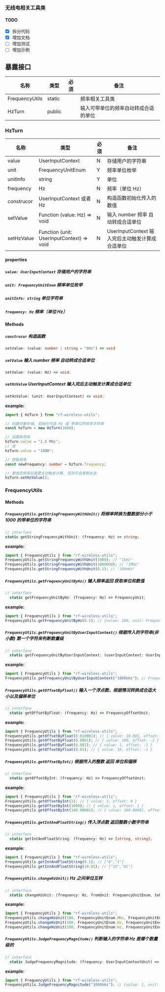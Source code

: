 ### 无线电相关工具类

#### TODO

- [x] 拆分代码
- [x] 增加文档
- [ ] 增加测试
- [ ] 增加示例

## 暴露接口

| 名称           | 类型   | 必须 | 备注                                 |
| -------------- | ------ | ---- | ------------------------------------ |
| FrequencyUtils | static |      | 频率相关工具类                       |
| HzTurn         | public |      | 输入可带单位的频率自动转成合适的单位 |

### HzTurn

| 名称       | 类型                                      | 必须 | 备注                                            |
| ---------- | ----------------------------------------- | ---- | ----------------------------------------------- |
| value      | UserInputContext                          | N    | 存储用户的字符串                                |
| unit       | FrequencyUnitEnum                         | Y    | 频率单位枚举                                    |
| unitInfo   | string                                    | Y    | 单位                                            |
| frequency  | Hz                                        | N    | 频率（单位 Hz）                                 |
| construcor | UserInputContext 或者 Hz                  | N    | 构造函数初始化传入的数值                        |
| setValue   | Function (value: Hz) => void              | N    | 输入 number 频率 自动转成合适单位               |
| setHzValue | Function (unit: UserInputContext) => void | N    | UserInputContext 输入完后主动触发计算成合适单位 |

#### properties

##### `value: UserInputContext` 存储用户的字符串

##### `unit: FrequencyUnitEnum` 频率单位枚举

##### `unitInfo: string` 单位字符串

##### `frequency: Hz` 频率（单位 Hz）

#### Methods

##### `construcor` 构造函数

```ts
setValue: (value: number | string = "0Hz") => void
```

##### `setValue` 输入 number 频率 自动转成合适单位

```ts
setValue: (value: Hz) => void;
```

##### `setHzValue` UserInputContext 输入完后主动触发计算成合适单位

```ts
setHzValue: (unit: UserInputContext) => void;
```

**example:**

```ts
import { HzTurn } from "rf-wireless-utils";

// 创建对象存储, 初始化可选 Hz 或 带单位的频率字符串
const hzTurn = new HzTurn(1000);

// 设置新频率
hzTurn.value = "1.5 MHz";
// 或
hzTurn.value = "1000";

// 获取频率
const newFrequency: number = hzTurn.frequency;

// 更改完频率后需要主动触发计算, 否则不会更新状态
hzTurn.setHzValue();
```

### FrequencyUtils

#### Methods

##### `FrequencyUtils.getStringFrequencyWithUnit()` 将频率转换为整数部分小于 1000 的带单位的字符串

```ts
// interface
static getStringFrequencyWithUnit: (frequency: Hz) => string;
```

**example:**

```ts
import { FrequencyUtils } from "rf-wireless-utils";
FrequencyUtils.getStringFrequencyWithUnit(1000); // "1kHz"
FrequencyUtils.getStringFrequencyWithUnit(1000000); // "1MHz"
FrequencyUtils.getStringFrequencyWithUnit(0.1); // "100mHz"
```

##### `FrequencyUtils.getFrequencyUnitByHz()` 输入频率返回 获取单位和数值

```ts
// interface
  static getFrequencyUnitByHz: (frequency: Hz) => FrequencyUnit;
```

**example:**

```ts
import { FrequencyUtils } from "rf-wireless-utils";
FrequencyUtils.getFrequencyUnitByHz(0.1); // {value: 100, unit: FrequencyUnitEnum.mHz}
```

##### `FrequencyUtils.getFrequencyUnitByUserInputContext()` 根据传入的字符串(非小数) 第一个字符来判断数量级

```ts
// interface
  static getFrequencyUnitByUserInputContext: (userInputContext: UserInputContext) => FrequencyUnitEnum;
```

**example:**

```ts
import { FrequencyUtils } from "rf-wireless-utils";
FrequencyUtils.getFrequencyUnitByUserInputContext("1000kHz"); // FrequencyUnitEnum.kHz
```

##### `FrequencyUtils.getOffsetByFloat()` 输入一个浮点数，根据情况转换成合适大小以及偏移单位

```ts
// interface
  static getOffsetByFloat: (frequency: Hz) => FrequencyOffsetUnit;
```

**example:**

```ts
import { FrequencyUtils } from "rf-wireless-utils";
FrequencyUtils.getOffsetByFloat(0.010001); // { value: 10.001, offset: -1 }
FrequencyUtils.getOffsetByFloat(0.0001); // { value: 100, offset: -2 }
FrequencyUtils.getOffsetByFloat(0.001); // { value: 1, offset: -1 }
FrequencyUtils.getOffsetByFloat(0.01); // { value: 10, offset: -1 }
```

##### `FrequencyUtils.getOffsetByInt()` 根据传入的整数 返回 单位和偏移

```ts
// interface
  static getOffsetByInt: (frequency: Hz) => FrequencyOffsetUnit;
```

**example:**

```ts
import { FrequencyUtils } from "rf-wireless-utils";
FrequencyUtils.getOffsetByInt(1); // { value: 1, offset: 0 }
FrequencyUtils.getOffsetByInt(1000); // { value: 1, offset: 1 }
FrequencyUtils.getOffsetByInt(100.00001); // { value: 100.00001, offset: 0 }
```

##### `FrequencyUtils.getIntAndFloatString()` 传入浮点数 返回整数小数字符串

```ts
// interface
  static getIntAndFloatString: (frequency: Hz) => [string, string];
```

**example:**

```ts
import { FrequencyUtils } from "rf-wireless-utils";
FrequencyUtils.getIntAndFloatString(0.1); // ["0","1"]
FrequencyUtils.getIntAndFloatString(10.01); // ["10","01"]
```

##### `FrequencyUtils.changeHzUnit()` Hz 之间单位互转

```ts
// interface
  static changeHzUnit: (frequency: Hz, fromUnit: FrequencyUnitEnum, toUnit: FrequencyUnitEnum) => Hz;
```

**example:**

```ts
import { FrequencyUtils } from "rf-wireless-utils";
FrequencyUtils.changeHzUnit(100, FrequencyUnitEnum.MHz, FrequencyUnitEnum.Hz); // 100_000_000
FrequencyUtils.changeHzUnit(100, FrequencyUnitEnum.Hz, FrequencyUnitEnum.MHz); // 0.0001
FrequencyUtils.changeHzUnit(100, FrequencyUnitEnum.Hz, FrequencyUnitEnum.mHz); // 100_000
```

##### `FrequencyUtils.JudgeFrequencyMagnitude()` 判断输入的字符串 Hz 是哪个数量级的

```ts
// interface
  static JudgeFrequencyMagnitude: (frequency: UserInputContextUnit) => FrequencyUnit;
```

**example:**

```ts
import { FrequencyUtils } from "rf-wireless-utils";
FrequencyUtils.JudgeFrequencyMagnitude("1000kHz"); // {value: 1, unit: FrequencyUnitEnum.MHz}
```
